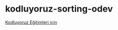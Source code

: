 # kodluyoruz-sorting-odev

[Kodluyoruz Eğitimleri için]('https://app.patika.dev/referral/yunusugdul')

